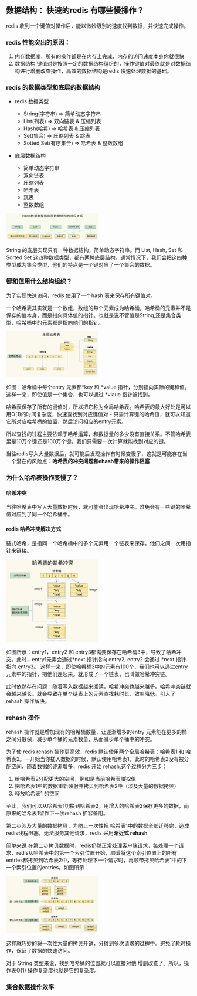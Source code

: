 ## 数据结构： 快速的redis 有哪些慢操作？

redis 收到一个键值对操作后，能以微妙级别的速度找到数据，并快速完成操作。

### redis 性能突出的原因：
1. 内存数据库，所有的操作都是在内存上完成，内存的访问速度本身你就很快
2. 数据结构 键值对是按照一定的数据结构组织的，操作键值对最终就是对数据结构进行增删改查操作，高效的数据结构是redis 快速处理数据的基础。

### redis 的数据类型和底层的数据结构

* redis 数据类型
    * String(字符串) => 简单动态字符串
    * List(列表)    => 双向链表 & 压缩列表
    * Hash(哈希)    => 哈希表 & 压缩列表
    * Set(集合) => 压缩列表 & 跳表
    * Sotted Set(有序集合) => 哈希表 & 整数数组

* 底层数据结构
    * 简单动态字符串
    * 双向链表
    * 压缩列表
    * 哈希表
    * 跳表
    * 整数数组

<img src="../img/02/redis-data-structure.png" width="50%" alt="" />

String 的底层实现只有一种数据结构，简单动态字符串。而 List, Hash, Set 和 Sorted Set 这四种数据类型，都有两种底层结构。通常情况下，我们会把这四种类型成为集合类型，他们的特点是一个键对应了一个集合的数据。

### 键和值用什么结构组织？

为了实现快速访问，redis 使用了一个hash 表来保存所有键值对。

一个哈希表其实就是一个数组，数组的每个元素成为哈希桶，哈希桶的元素并不是保存的值本身，而是指向具体值的指针。也就是说不管值是String,还是集合类型，哈希桶中的元素都是指向他们的指针。

<img src="../img/02/golbal-hash-buucket.png" width="50%" alt="" />

如图：哈希桶中每个entry 元素都*key 和 *value 指针，分别指向实际的键和值。这样一来，即使值是一个集合，也可以通过 *vlaue 指针被找到。

哈希表保存了所有的键值对，所以把它称为全局哈希表。哈希表的最大好处是可以用O(1)的时间复杂度，快速查找到对应键值对  - 只需计算键的哈希值，就可以知道它所对应哈希桶的位置，然后访问相应的entry元素。

所以查找的过程主要依赖于哈希运算，和数据量的多少没有直接关系。不管哈希表里是10万个键还是100万个键，我们只需要一次计算就能找到对应的键。

当往redis写入大量数据后，就可能后发现操作有时候变慢了，这就是可能存在当一个潜在的风险点：**哈希表的冲突问题和ehash带来的操作阻塞**

### 为什么哈希表操作变慢了？

#### 哈希冲突

当往哈希表中写入大量数据时候，就可能会出现哈希冲突。难免会有一些键的哈希值对应到了同一个哈希桶中。

#### redis 哈希冲突解决方式

链式哈希，是指同一个哈希桶中的多个元素用一个链表来保存。他们之间一次用指针来链接。

<img src="../img/02/hash-bucket-conflict.png" width="50%" alt="" />

如图所示：entry1，entry2 和 entry3都需要保存在哈希桶3中，导致了哈希冲突。此时，entry1元素会通过*next 指针指向 entry2, entry2 会通过 *next 指针指向 entry3。 这样一来，即使哈希桶3中的元素有100个，我们也可以通过entry 元素中的指针，把他们连起来。就形成了一个链表，也叫做哈希冲突链。

此时依然存在问题：随着写入数据越来阅读，哈希冲突也越来越多。哈希冲突链就会越来越长。就会导致在单个链表上的元素查找耗时长，效率降低。引入了rehash 操作解决。

### rehash 操作

rehash 操作就是增加现有的哈希桶数量，让逐渐增多的entry 元素能在更多的桶之间分散保，减少单个桶的元素数量，从而减少单个桶中的冲突。

为了使 redis rehash 操作更高效，redis 默认使用两个全局哈希表：哈希表1 和  哈希表2。一开始当你插入数据的时候，默认使用哈希表1，此时的哈希表2没有被分配空间，随着数据的逐渐增多，redis 开始 rehash,这个过程分为三步：

1. 给哈希表2分配更大的空间，例如是当前哈希表1的2倍
2. 把哈希表1中的数据重新映射并拷贝到哈希表2中（涉及大量的数据拷贝）
3. 释放哈希表1 的空间

至此，我们可以从哈希表1切换到哈希表2，用增大的哈希表2保存更多的数据，而原来的哈希表1留作下一次rehash 扩容备用。

第二步涉及大量的数据拷贝，为防止一次性把 哈希表1中的数据全部迁移完，造成redis线程阻塞，无法服务其他请求，redis 采用**渐近式 rehash**

简单来说 在第二步拷贝数据时，redis仍然正常处理客户端请求，每处理一个请求，redis从哈希表中的第一个索引位置开始，顺着将这个索引位置上的所有entries都拷贝到哈希表2中，等待处理下一个请求时，再顺带拷贝哈希表1中的下一个索引位置的entries。如图所示：

<img src="../img/02/hash-confict-copy.png" width="50%" alt="" />

这样就巧妙的将一次性大量的拷贝开销，分摊到多次请求的过程中。避免了耗时操作，保证了数据的快速访问。

对于 String 类型来说，找到哈希桶的位置就可以直接对他 增删改查了。所以，操作表O(1) 操作复杂度也就是它的复杂度。

### 集合数据操作效率
